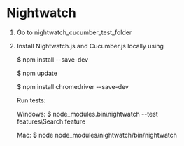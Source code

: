 # Nightwatch
 
 1. Go to nightwatch_cucumber_test_folder
 
 2. Install Nightwatch.js and Cucumber.js locally using 

       $ npm install --save-dev
       
       $ npm update
       
       $ npm install chromedriver --save-dev
       
       Run tests: 
      
       Windows: 
       $ node_modules\.bin\nightwatch --test features\Search.feature
       
       Mac: 
       $ node node_modules/nightwatch/bin/nightwatch

 
